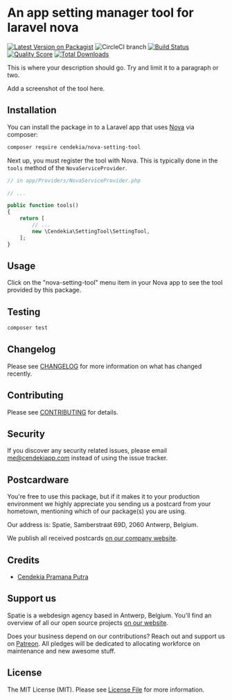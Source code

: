 # An app setting manager tool for laravel nova

[![Latest Version on Packagist](https://img.shields.io/packagist/v/cendekia/nova-setting-tool.svg?style=flat-square)](https://packagist.org/packages/cendekia/nova-setting-tool)
![CircleCI branch](https://img.shields.io/circleci/project/github/cendekia/nova-setting-tool/master.svg?style=flat-square)
[![Build Status](https://img.shields.io/travis/cendekia/nova-setting-tool/master.svg?style=flat-square)](https://travis-ci.org/cendekia/nova-setting-tool)
[![Quality Score](https://img.shields.io/scrutinizer/g/cendekia/nova-setting-tool.svg?style=flat-square)](https://scrutinizer-ci.com/g/cendekia/nova-setting-tool)
[![Total Downloads](https://img.shields.io/packagist/dt/cendekia/nova-setting-tool.svg?style=flat-square)](https://packagist.org/packages/cendekia/nova-setting-tool)


This is where your description should go. Try and limit it to a paragraph or two.

Add a screenshot of the tool here.

## Installation

You can install the package in to a Laravel app that uses [Nova](https://nova.laravel.com) via composer:

```bash
composer require cendekia/nova-setting-tool
```

Next up, you must register the tool with Nova. This is typically done in the `tools` method of the `NovaServiceProvider`.

```php
// in app/Providers/NovaServiceProvider.php

// ...

public function tools()
{
    return [
        // ...
        new \Cendekia\SettingTool\SettingTool,
    ];
}
```

## Usage

Click on the "nova-setting-tool" menu item in your Nova app to see the tool provided by this package.

## Testing

``` bash
composer test
```

## Changelog

Please see [CHANGELOG](CHANGELOG.md) for more information on what has changed recently.

## Contributing

Please see [CONTRIBUTING](CONTRIBUTING.md) for details.

## Security

If you discover any security related issues, please email me@cendekiapp.com instead of using the issue tracker.

## Postcardware

You're free to use this package, but if it makes it to your production environment we highly appreciate you sending us a postcard from your hometown, mentioning which of our package(s) you are using.

Our address is: Spatie, Samberstraat 69D, 2060 Antwerp, Belgium.

We publish all received postcards [on our company website](https://spatie.be/en/opensource/postcards).

## Credits

- [Cendekia Pramana Putra](https://github.com/cendekia)

## Support us

Spatie is a webdesign agency based in Antwerp, Belgium. You'll find an overview of all our open source projects [on our website](https://spatie.be/opensource).

Does your business depend on our contributions? Reach out and support us on [Patreon](https://www.patreon.com/spatie). 
All pledges will be dedicated to allocating workforce on maintenance and new awesome stuff.

## License

The MIT License (MIT). Please see [License File](LICENSE.md) for more information.
